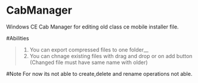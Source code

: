 # CabManager

Windows CE Cab Manager for editing old class ce mobile installer file.

#Abilities
>1) You can export compressed files to one folder__
>2) You can chnage existing files with drag and drop or on add button (Changed file must have same name with older)

#Note
For now its not able to create,delete and rename operations not able.

